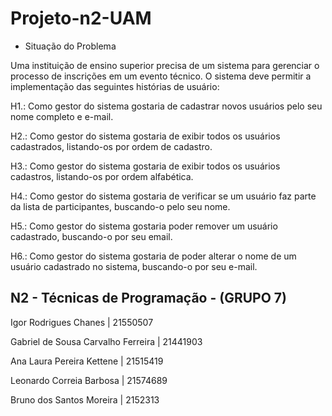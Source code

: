 # Projeto-n2-UAM

- Situação do Problema

Uma instituição de ensino superior precisa de um sistema para gerenciar o processo de inscrições em
um evento técnico. O sistema deve permitir a implementação das seguintes histórias de usuário:

H1.: Como gestor do sistema gostaria de cadastrar novos usuários pelo seu nome completo e e-mail.

H2.: Como gestor do sistema gostaria de exibir todos os usuários cadastrados, listando-os por ordem
de cadastro.

H3.: Como gestor do sistema gostaria de exibir todos os usuários cadastros, listando-os por ordem
alfabética.

H4.: Como gestor do sistema gostaria de verificar se um usuário faz parte da lista de participantes,
buscando-o pelo seu nome.

H5.: Como gestor do sistema gostaria poder remover um usuário cadastrado, buscando-o por seu email.

H6.: Como gestor do sistema gostaria de poder alterar o nome de um usuário cadastrado no sistema,
buscando-o por seu e-mail.

N2 - Técnicas de Programação - (GRUPO 7)
--------------------------------------------------------------------------------------

Igor Rodrigues Chanes | 21550507

Gabriel de Sousa Carvalho Ferreira | 21441903

Ana Laura Pereira Kettene | 21515419

Leonardo Correia Barbosa | 21574689

Bruno dos Santos Moreira | 2152313
